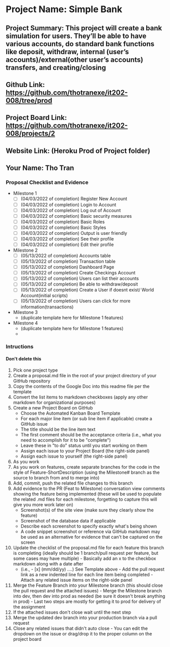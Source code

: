 # Project Name: Simple Bank
## Project Summary: This project will create a bank simulation for users. They’ll be able to have various accounts, do standard bank functions like deposit, withdraw, internal (user’s accounts)/external(other user’s accounts) transfers, and creating/closing 
## Github Link: https://github.com/thotranexe/it202-008/tree/prod
## Project Board Link: https://github.com/thotranexe/it202-008/projects/2
## Website Link: (Heroku Prod of Project folder)
## Your Name: Tho Tran

<!-- Line item / Feature template (use this for each bullet point) -- DO NOT DELETE THIS SECTION


- [ ] \(05/13/2022 of completion) Feature Title (from the proposal bullet point, if it's a sub-point indent it properly)
  -  Link to related .md file: [Link Name](link url)

 End Line item / Feature Template -- DO NOT DELETE THIS SECTION --> 
 
 
### Proposal Checklist and Evidence

- Milestone 1
  - [ ] \(04/03/2022 of completion) Register New Account
  - [ ] \(04/03/2022 of completion) Login to Account
  - [ ] \(04/03/2022 of completion) Log out of Account
  - [ ] \(04/03/2022 of completion) Basic security measures
  - [ ] \(04/03/2022 of completion) Basic Roles
  - [ ] \(04/03/2022 of completion) Basic Styles
  - [ ] \(04/03/2022 of completion) Output is user friendly
  - [ ] \(04/03/2022 of completion) See their profile
  - [ ] \(04/03/2022 of completion) Edit their profile
- Milestone 2
  - [ ] \(05/13/2022 of completion) Accounts table
  - [ ] \(05/13/2022 of completion) Transaction table
  - [ ] \(05/13/2022 of completion) Dashboard Page
  - [ ] \(05/13/2022 of completion) Create Checkings Account
  - [ ] \(05/13/2022 of completion) Users can list their accounts
  - [ ] \(05/13/2022 of completion) Be able to withdraw/deposit
  - [ ] \(05/13/2022 of completion) Create a User if doesnt exist/ World Account(initial scripts)
  - [ ] \(05/13/2022 of completion) Users can click for more information(transactions)
- Milestone 3
  - (duplicate template here for Milestone 1 features)
- Milestone 4
  - (duplicate template here for Milestone 1 features)
  - 
### Intructions
#### Don't delete this
1. Pick one project type
2. Create a proposal.md file in the root of your project directory of your GitHub repository
3. Copy the contents of the Google Doc into this readme file per the template
4. Convert the list items to markdown checkboxes (apply any other markdown for organizational purposes)
5. Create a new Project Board on GitHub
   - Choose the Automated Kanban Board Template
   - For each major line item (or sub line item if applicable) create a GitHub issue
   - The title should be the line item text
   - The first comment should be the acceptance criteria (i.e., what you need to accomplish for it to be "complete")
   - Leave these in "to do" status until you start working on them
   - Assign each issue to your Project Board (the right-side panel)
   - Assign each issue to yourself (the right-side panel)
6. As you work
  1. As you work on features, create separate branches for the code in the style of Feature-ShortDescription (using the Milestone# branch as the source to branch from and to merge into)
  2. Add, commit, push the related file changes to this branch
  3. Add evidence to the PR (Feat to Milestone) conversation view comments showing the feature being implemented (these will be used to populate the related .md files for each milestone, forgetting to capture this will give you more work later on)
     - Screenshot(s) of the site view (make sure they clearly show the feature)
     - Screenshot of the database data if applicable
     - Describe each screenshot to specify exactly what's being shown
     - A code snippet screenshot or reference via GitHub markdown may be used as an alternative for evidence that can't be captured on the screen
  4. Update the checklist of the proposal.md file for each feature this branch is completing (ideally should be 1 branch/pull request per feature, but some cases may have multiple)
    - Basically add an x to the checkbox markdown along with a date after
      - (i.e.,   - [x] (mm/dd/yy) ....) See Template above
    - Add the pull request link as a new indented line for each line item being completed
    - Attach any related issue items on the right-side panel
  5. Merge the Feature Branch into your Milestone branch (this should close the pull request and the attached issues)
    - Merge the Milestone branch into dev, then dev into prod as needed (be sure it doesn't break anything in prod)
    - Last two steps are mostly for getting it to prod for delivery of the assignment 
  7. If the attached issues don't close wait until the next step
  8. Merge the updated dev branch into your production branch via a pull request
  9. Close any related issues that didn't auto close
    - You can edit the dropdown on the issue or drag/drop it to the proper column on the project board

